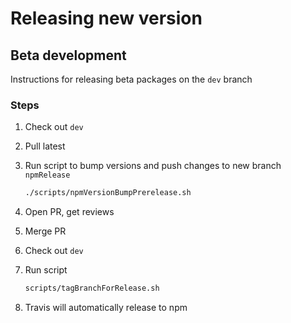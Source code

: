 # Releasing new version

## Beta development

Instructions for releasing beta packages on the `dev` branch

### Steps

1. Check out `dev`
1. Pull latest
1. Run script to bump versions and push changes to new branch `npmRelease`

    ```bash
    ./scripts/npmVersionBumpPrerelease.sh
    ```

1. Open PR, get reviews
1. Merge PR
1. Check out `dev`
1. Run script

   ```bash
   scripts/tagBranchForRelease.sh
   ```

1. Travis will automatically release to npm
